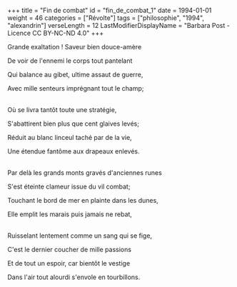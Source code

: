+++
title = "Fin de combat"
id = "fin_de_combat_1"
date = 1994-01-01
weight = 46
categories = ["Révolte"]
tags = ["philosophie", "1994", "alexandrin"]
verseLength = 12
LastModifierDisplayName = "Barbara Post - Licence CC BY-NC-ND 4.0"
+++

Grande exaltation ! Saveur bien douce-amère

De voir de l'ennemi le corps tout pantelant

Qui balance au gibet, ultime assaut de guerre,

Avec mille senteurs imprégnant tout le champ;

 \
Où se livra tantôt toute une stratégie,

S'abattirent bien plus que cent glaives levés;

Réduit au blanc linceul taché par de la vie,

Une étendue fantôme aux drapeaux enlevés.

 \
Par delà les grands monts gravés d'anciennes runes

S'est éteinte clameur issue du vil combat;

Touchant le bord de mer en plainte dans les dunes,

Elle emplit les marais puis jamais ne rebat,

 \
Ruisselant lentement comme un sang qui se fige,

C'est le dernier coucher de mille passions

Et de tout un espoir, car bientôt le vestige

Dans l'air tout alourdi s'envole en tourbillons.
